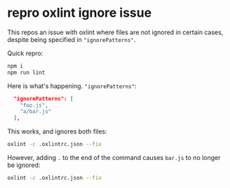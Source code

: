 # repro oxlint ignore issue

This repos an issue with oxlint where files are not ignored in certain cases, despite being specified in `"ignorePatterns"`.

Quick repro:

```bash
npm i
npm run lint
```

Here is what's happening. `"ignorePatterns"`:

```json
  "ignorePatterns": [
    "foo.js",
    "a/bar.js"
  ],
```

This works, and ignores both files:

```bash
oxlint -c .oxlintrc.json --fix
```

However, adding `.` to the end of the command causes `bar.js` to no longer be ignored:

```bash
oxlint -c .oxlintrc.json --fix
```
